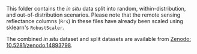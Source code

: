 This folder contains the *in situ* data split into random, within-distribution, and out-of-distribution scenarios.
Please note that the remote sensing reflectance columns (`Rrs`) in these files have already been scaled using sklearn's `RobustScaler`.

The combined *in situ* dataset and split datasets are available from
[Zenodo: 10.5281/zenodo.14893798](https://doi.org/10.5281/zenodo.14893798).
